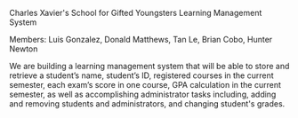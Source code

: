 Charles Xavier's School for Gifted Youngsters Learning Management System

Members:
Luis Gonzalez, Donald Matthews, Tan Le, Brian Cobo, Hunter Newton

We are building a learning management system that will be able to store and retrieve a student’s name, student’s ID, registered courses in the current semester, each exam’s score in one course, GPA calculation in the current semester, as well as accomplishing administrator tasks including, adding and removing students and administrators, and changing student's grades.
